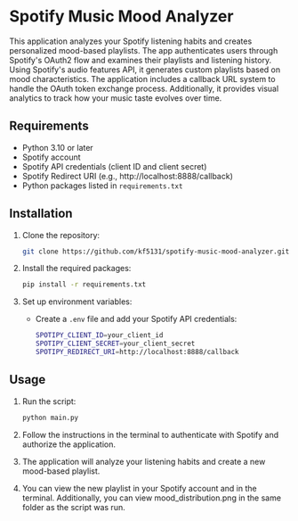 # Spotify Music Mood Analyzer

This application analyzes your Spotify listening habits and creates personalized mood-based playlists. The app authenticates users through Spotify's OAuth2 flow and examines their playlists and listening history. Using Spotify's audio features API, it generates custom playlists based on mood characteristics. The application includes a callback URL system to handle the OAuth token exchange process. Additionally, it provides visual analytics to track how your music taste evolves over time.

## Requirements

- Python 3.10 or later
- Spotify account
- Spotify API credentials (client ID and client secret)
- Spotify Redirect URI (e.g., http://localhost:8888/callback)
- Python packages listed in `requirements.txt`

## Installation

1. Clone the repository:
   ```bash
   git clone https://github.com/kf5131/spotify-music-mood-analyzer.git
   ```

2. Install the required packages:
   ```bash
   pip install -r requirements.txt
   ```

3. Set up environment variables:
   - Create a `.env` file and add your Spotify API credentials:
     ```bash
     SPOTIPY_CLIENT_ID=your_client_id
     SPOTIPY_CLIENT_SECRET=your_client_secret
     SPOTIPY_REDIRECT_URI=http://localhost:8888/callback
     ```

## Usage

1. Run the script:
   ```bash
   python main.py
   ```

2. Follow the instructions in the terminal to authenticate with Spotify and authorize the application.

3. The application will analyze your listening habits and create a new mood-based playlist.

4. You can view the new playlist in your Spotify account and in the terminal. Additionally, you can view mood_distribution.png in the same folder as the script was run.
